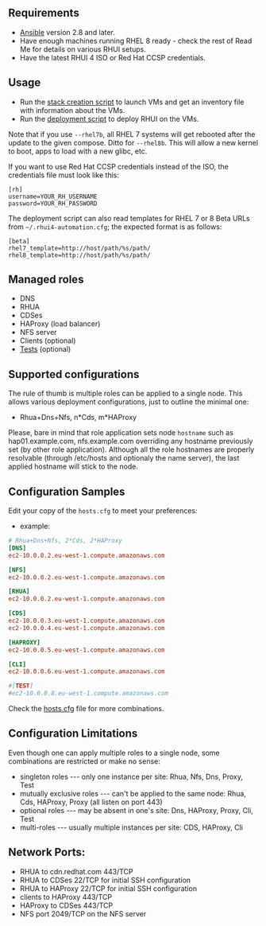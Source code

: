 Requirements
---------------
* [Ansible](https://docs.ansible.com/ansible/latest/installation_guide/intro_installation.html#installing-ansible-on-rhel-centos-or-fedora) version 2.8 and later.
* Have enough machines running RHEL 8 ready - check the rest of Read Me for details on various RHUI setups.
* Have the latest RHUI 4 ISO or Red Hat CCSP credentials.

Usage
--------

* Run the [stack creation script](../scripts/README.md) to launch VMs and get an inventory file with information about the VMs.
* Run the [deployment script](../scripts/deploy.py) to deploy RHUI on the VMs.

Note that if you use `--rhel7b`, all RHEL 7 systems will get rebooted after the update
to the given compose. Ditto for `--rhel8b`.
This will allow a new kernel to boot, apps to load with a new glibc, etc.

If you want to use Red Hat CCSP credentials instead of the ISO, the credentials file must look
like this:

```
[rh]
username=YOUR_RH_USERNAME
password=YOUR_RH_PASSWORD
````

The deployment script can also read templates for RHEL 7 or 8 Beta URLs
from `~/.rhui4-automation.cfg`; the expected format is as follows:

```
[beta]
rhel7_template=http://host/path/%s/path/
rhel8_template=http://host/path/%s/path/
```

Managed roles
-------------
- DNS
- RHUA
- CDSes
- HAProxy (load balancer)
- NFS server
- Clients (optional)
- [Tests](../tests/README.md) (optional)

Supported configurations
------------------------
The rule of thumb is multiple roles can be applied to a single node.
This allows various deployment configurations, just to outline the minimal one:
- Rhua+Dns+Nfs, n\*Cds, m\*HAProxy

Please, bare in mind that role application sets node `hostname` such as hap01.example.com, nfs.example.com overriding any hostname previously set (by other role application).
Although all the role hostnames are properly resolvable (through /etc/hosts and optionaly the name server), the last applied hostname will stick to the node.

Configuration Samples
---------------------
Edit your copy of the `hosts.cfg` to meet your preferences:
* example:
```ini
# Rhua+Dns+Nfs, 2*Cds, 2*HAProxy
[DNS]
ec2-10.0.0.2.eu-west-1.compute.amazonaws.com

[NFS]
ec2-10.0.0.2.eu-west-1.compute.amazonaws.com

[RHUA]
ec2-10.0.0.2.eu-west-1.compute.amazonaws.com

[CDS]
ec2-10.0.0.3.eu-west-1.compute.amazonaws.com
ec2-10.0.0.4.eu-west-1.compute.amazonaws.com

[HAPROXY]
ec2-10.0.0.5.eu-west-1.compute.amazonaws.com

[CLI]
ec2-10.0.0.6.eu-west-1.compute.amazonaws.com

#[TEST]
#ec2-10.0.0.8.eu-west-1.compute.amazonaws.com
```

Check the [hosts.cfg](../hosts.cfg) file for more combinations.


Configuration Limitations
-------------------------
Even though one can apply multiple roles to a single node, some combinations are restricted or make no sense:
- singleton roles --- only one instance per site: Rhua, Nfs, Dns, Proxy, Test
- mutually exclusive roles --- can't be applied to the same node: Rhua, Cds, HAProxy, Proxy (all listen on port 443)
- optional roles --- may be absent in one's site: Dns, HAProxy, Proxy, Cli, Test
- multi-roles --- usually multiple instances per site: CDS, HAProxy, Cli

Network Ports:
---------------------------------------

* RHUA to cdn.redhat.com 443/TCP
* RHUA to CDSes 22/TCP for initial SSH configuration
* RHUA to HAProxy 22/TCP for initial SSH configuration
* clients to HAProxy 443/TCP
* HAProxy to CDSes 443/TCP
* NFS port 2049/TCP on the NFS server
